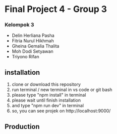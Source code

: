 # Final Project 4 - Group 3

### Kelompok 3
- Delin Herliana Pasha
- Fitria Nurul Hikhmah 
- Gheina Gemalia Thalita 
- Moh Dodi Setyawan
- Triyono Rifan 

## installation
1. clone or download this repository
2. run terminal / new terminal in vs code or git bash
3. please type "npm install" in terminal
4. please wait until finish installation
5. and type "npm run dev" in terminal
6. so, you can see projek on http://localhost:9000/

## Production
